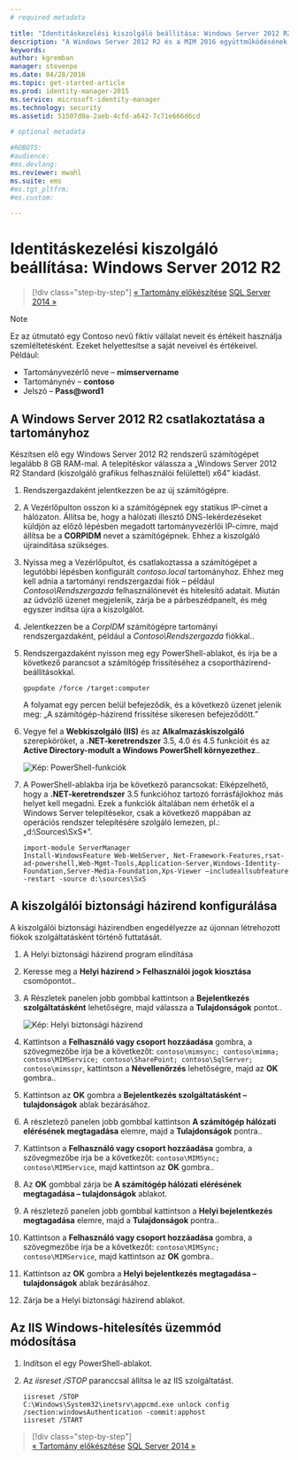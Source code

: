 ```yaml
---
# required metadata

title: "Identitáskezelési kiszolgáló beállítása: Windows Server 2012 R2 | Microsoft Identity Manager"
description: "A Windows Server 2012 R2 és a MIM 2016 együttműködésének előkészítési lépései és minimumkövetelményei"
keywords:
author: kgremban
manager: stevenpo
ms.date: 04/28/2016
ms.topic: get-started-article
ms.prod: identity-manager-2015
ms.service: microsoft-identity-manager
ms.technology: security
ms.assetid: 51507d0a-2aeb-4cfd-a642-7c71e666d6cd

# optional metadata

#ROBOTS:
#audience:
#ms.devlang:
ms.reviewer: mwahl
ms.suite: ems
#ms.tgt_pltfrm:
#ms.custom:

---
```


# Identitáskezelési kiszolgáló beállítása: Windows Server 2012 R2

>[!div class="step-by-step"]
[« Tartomány előkészítése](preparing-domain.md)
[SQL Server 2014 »](prepare-server-sql2014.md)

> [!NOTE]
> Ez az útmutató egy Contoso nevű fiktív vállalat neveit és értékeit használja szemléltetésként. Ezeket helyettesítse a saját neveivel és értékeivel. Például:
> - Tartományvezérlő neve – **mimservername**
> - Tartománynév – **contoso**
> - Jelszó – **Pass@word1**

## A Windows Server 2012 R2 csatlakoztatása a tartományhoz

Készítsen elő egy Windows Server 2012 R2 rendszerű számítógépet legalább 8 GB RAM-mal. A telepítéskor válassza a „Windows Server 2012 R2 Standard (kiszolgáló grafikus felhasználói felülettel) x64” kiadást.

1. Rendszergazdaként jelentkezzen be az új számítógépre.

2. A Vezérlőpulton osszon ki a számítógépnek egy statikus IP-címet a hálózaton. Állítsa be, hogy a hálózati illesztő DNS-lekérdezéseket küldjön az előző lépésben megadott tartományvezérlői IP-címre, majd állítsa be a **CORPIDM** nevet a számítógépnek.  Ehhez a kiszolgáló újraindítása szükséges.

3. Nyissa meg a Vezérlőpultot, és csatlakoztassa a számítógépet a legutóbbi lépésben konfigurált *contoso.local* tartományhoz.  Ehhez meg kell adnia a tartományi rendszergazdai fiók – például *Contoso\Rendszergazda* felhasználónevét és hitelesítő adatait.  Miután az üdvözlő üzenet megjelenik, zárja be a párbeszédpanelt, és még egyszer indítsa újra a kiszolgálót.

4. Jelentkezzen be a *CorpIDM* számítógépre tartományi rendszergazdaként, például a *Contoso\Rendszergazda* fiókkal..

5. Rendszergazdaként nyisson meg egy PowerShell-ablakot, és írja be a következő parancsot a számítógép frissítéséhez a csoportházirend-beállításokkal.

    ```
    gpupdate /force /target:computer
    ```

    A folyamat egy percen belül befejeződik, és a következő üzenet jelenik meg: „A számítógép-házirend frissítése sikeresen befejeződött.”

6. Vegye fel a **Webkiszolgáló (IIS)** és az **Alkalmazáskiszolgáló** szerepköröket, a **.NET-keretrendszer** 3.5, 4.0 és 4.5 funkcióit és az **Active Directory-modult a Windows PowerShell környezethez**..

    ![Kép: PowerShell-funkciók](media/MIM-DeployWS2.png)

7. A PowerShell-ablakba írja be következő parancsokat: Elképzelhető, hogy a **.NET-keretrendszer** 3.5 funkcióhoz tartozó forrásfájlokhoz más helyet kell megadni. Ezek a funkciók általában nem érhetők el a Windows Server telepítésekor, csak a következő mappában az operációs rendszer telepítésére szolgáló lemezen, pl.: „d:\Sources\SxS\*”.

    ```
    import-module ServerManager
    Install-WindowsFeature Web-WebServer, Net-Framework-Features,rsat-ad-powershell,Web-Mgmt-Tools,Application-Server,Windows-Identity-Foundation,Server-Media-Foundation,Xps-Viewer –includeallsubfeature -restart -source d:\sources\SxS
    ```

## A kiszolgálói biztonsági házirend konfigurálása

A kiszolgálói biztonsági házirendben engedélyezze az újonnan létrehozott fiókok szolgáltatásként történő futtatását.

1. A Helyi biztonsági házirend program elindítása

2. Keresse meg a **Helyi házirend > Felhasználói jogok kiosztása** csomópontot..

3. A Részletek panelen jobb gombbal kattintson a **Bejelentkezés szolgáltatásként** lehetőségre, majd válassza a **Tulajdonságok** pontot..

    ![Kép: Helyi biztonsági házirend](media/MIM-DeployWS3.png)

4. Kattintson a **Felhasználó vagy csoport hozzáadása** gombra, a szövegmezőbe írja be a következőt: `contoso\mimsync; contoso\mimma; contoso\MIMService; contoso\SharePoint; contoso\SqlServer; contoso\mimsspr`, kattintson a **Névellenőrzés** lehetőségre, majd az **OK** gombra..

5. Kattintson az **OK** gombra a **Bejelentkezés szolgáltatásként – tulajdonságok** ablak bezárásához.

6.  A részletező panelen jobb gombbal kattintson **A számítógép hálózati elérésének megtagadása** elemre, majd a **Tulajdonságok** pontra..

7. Kattintson a **Felhasználó vagy csoport hozzáadása** gombra, a szövegmezőbe írja be a következőt: `contoso\MIMSync; contoso\MIMService`, majd kattintson az **OK** gombra..

8. Az **OK** gombbal zárja be **A számítógép hálózati elérésének megtagadása – tulajdonságok** ablakot.

9. A részletező panelen jobb gombbal kattintson a **Helyi bejelentkezés megtagadása** elemre, majd a **Tulajdonságok** pontra..

10. Kattintson a **Felhasználó vagy csoport hozzáadása** gombra, a szövegmezőbe írja be a következőt: `contoso\MIMSync; contoso\MIMService`, majd kattintson az **OK** gombra..

11. Kattintson az **OK** gombra a **Helyi bejelentkezés megtagadása – tulajdonságok** ablak bezárásához.

12. Zárja be a Helyi biztonsági házirend ablakot.


## Az IIS Windows-hitelesítés üzemmód módosítása

1.  Indítson el egy PowerShell-ablakot.

2.  Az *iisreset /STOP* paranccsal állítsa le az IIS szolgáltatást.

    ```
    iisreset /STOP
    C:\Windows\System32\inetsrv\appcmd.exe unlock config /section:windowsAuthentication -commit:apphost
    iisreset /START
    ```

>[!div class="step-by-step"]  
[« Tartomány előkészítése](preparing-domain.md)
[SQL Server 2014 »](prepare-server-sql2014.md)


<!--HONumber=Apr16_HO4-->


